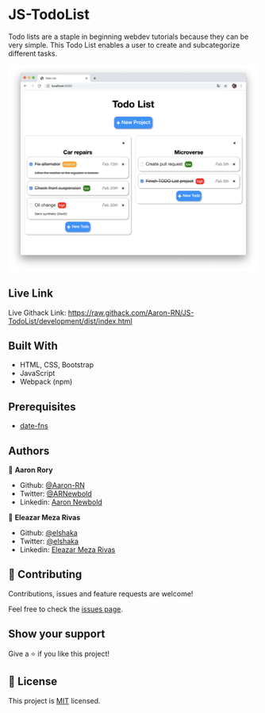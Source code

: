# JS-TodoList
Todo lists are a staple in beginning webdev tutorials because they can be very simple. 
This Todo List enables a user to create and subcategorize different tasks.

![screenshot](./screenshot.png)

## Live Link
Live Githack Link: https://raw.githack.com/Aaron-RN/JS-TodoList/development/dist/index.html


## Built With

- HTML, CSS, Bootstrap
- JavaScript
- Webpack (npm)

## Prerequisites
- [date-fns](https://github.com/date-fns/date-fns)

## Authors

👤 **Aaron Rory**

- Github: [@Aaron-RN](https://github.com/Aaron-RN)
- Twitter: [@ARNewbold](https://twitter.com/ARNewbold)
- Linkedin: [Aaron Newbold](https://www.linkedin.com/in/aaron-newbold-1b9233187/)

👤 **Eleazar Meza Rivas**

- Github: [@elshaka](https://github.com/elshaka)
- Twitter: [@elshaka](https://twitter.com/elshaka)
- Linkedin: [Eleazar Meza Rivas](https://www.linkedin.com/in/elshaka/)

## 🤝 Contributing

Contributions, issues and feature requests are welcome!

Feel free to check the [issues page](issues/).

## Show your support

Give a ⭐️ if you like this project!

## 📝 License

This project is [MIT](lic.url) licensed.
